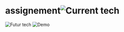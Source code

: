 # assignement![Current tech](https://github.com/user-attachments/assets/7d0da2d4-4b39-4790-859e-cd2e203fb70d)
![Futur tech](https://github.com/user-attachments/assets/48f1bcd9-9458-4903-bf57-62ba5f7baf97)
![Demo](https://github.com/user-attachments/assets/a4f27320-6f13-4e10-b79b-221937aa147c)

